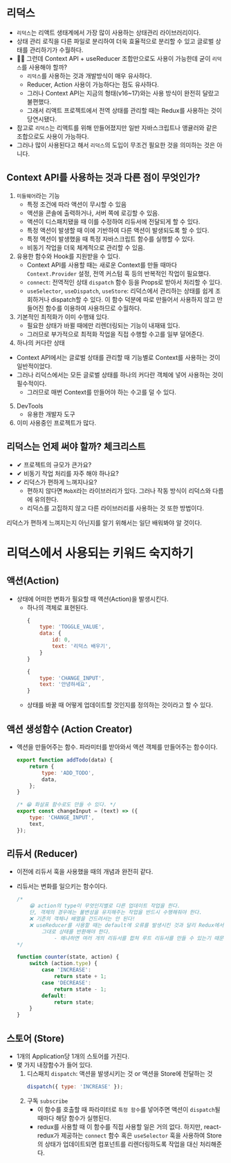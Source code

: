 # `리덕스`

-   `리덕스`는 리액트 생태계에서 가장 많이 사용하는 상태관리 라이브러리이다.
-   상태 관리 로직을 다른 파일로 분리하여 더욱 효율적으로 분리할 수 있고 글로벌 상태를 관리하기가 수월하다.
-   🤷‍♂️ 그런데 Context API + useReducer 조합만으로도 사용이 가능한데 굳이 `리덕스`를 사용해야 할까?
    -   `리덕스`를 사용하는 것과 개발방식이 매우 유사하다.
    -   Reducer, Action 사용이 가능하다는 점도 유사하다.
    -   그러나 Context API는 지금의 형태(v16~17)와는 사용 방식이 완전히 달랐고 불편했다.
    -   그래서 리액트 프로젝트에서 전역 상태를 관리할 때는 Redux를 사용하는 것이 당연시됐다.
-   참고로 `리덕스`는 리액트를 위해 만들어졌지만 일반 자바스크립트나 앵귤러와 같은 조합으로도 사용이 가능하다.
-   그러나 많이 사용된다고 해서 `리덕스`의 도입이 무조건 필요한 것을 의미하는 것은 아니다.

## Context API를 사용하는 것과 다른 점이 무엇인가?

1. `미들웨어`라는 기능
    - 특정 조건에 따라 액션이 무시할 수 있음
    - 액션을 콘솔에 출력하거나, 서버 쪽에 로깅할 수 있음.
    - 액션이 디스패치됐을 때 이를 수정하여 리듀서에 전달되게 할 수 있다.
    - 특정 액션이 발생할 때 이에 기반하여 다른 액션이 발생되도록 할 수 있다.
    - 특정 액션이 발생했을 때 특정 자바스크립트 함수를 실행할 수 있다.
    - 비동기 작업을 더욱 체계적으로 관리할 수 있음.
2. 유용한 함수와 Hook를 지원받을 수 있다.
    - Context API를 사용할 때는 새로운 Context를 만들 때마다 `Context.Provider` 설정, 전역 커스텀 훅 등의 반복적인 작업이 필요했다.
    - `connect`: 전역적인 상태 `dispatch` 함수 등을 Props로 받아서 처리할 수 있다.
    - `useSelector`, `useDispatch`, `useStore`: 리덕스에서 관리하는 상태를 쉽게 조회하거나 dispatch할 수 있다. 이 함수 덕분에 따로 만들어서 사용하지 않고 만들어진 함수를 이용하여 사용하므로 수월하다.
3. 기본적인 최적화가 이미 수행돼 있다.
    - 필요한 상태가 바뀔 때에만 리렌더링되는 기능이 내재돼 있다.
    - 그러므로 부가적으로 최적화 작업을 직접 수행할 수고를 일부 덜어준다.
4. 하나의 커다란 상태

-   Context API에서는 글로벌 상태를 관리할 때 기능별로 Context를 사용하는 것이 일반적이었다.
-   그러나 리덕스에서는 모든 글로벌 상태를 하나의 커다란 객체에 넣어 사용하는 것이 필수적이다.
    -   그러므로 매번 Context를 만들어야 하는 수고를 덜 수 있다.

5. DevTools
    - 유용한 개발자 도구
6. 이미 사용중인 프로젝트가 많다.

## 리덕스는 언제 써야 할까? 체크리스트

-   ✔ 프로젝트의 규모가 큰가요?
-   ✔ 비동기 작업 처리를 자주 해야 하나요?
-   ✔ 리덕스가 편하게 느껴지나요?
    -   편하지 않다면 `MobX`라는 라이브러리가 있다. 그러나 작동 방식이 리덕스와 다름에 유의한다.
    -   리덕스를 고집하지 않고 다른 라이브러리를 사용하는 것 또한 방법이다.

리덕스가 편하게 느껴지는지 아닌지를 알기 위해서는 일단 배워봐야 알 것이다.

# 리덕스에서 사용되는 키워드 숙지하기

## 액션(Action)

-   상태에 어떠한 변화가 필요할 때 액션(Action)을 발생시킨다.
    -   하나의 객체로 표현된다.
        ```js
        {
            type: 'TOGGLE_VALUE',
            data: {
                id: 0,
                text: '리덕스 배우기',
            }
        }
        ```
        ```js
        {
            type: 'CHANGE_INPUT',
            text: '안녕하세요',
        }
        ```
    -   상태를 바꿀 때 어떻게 업데이트할 것인지를 정의하는 것이라고 할 수 있다.

## 액션 생성함수 (Action Creator)

-   액션을 만들어주는 함수. 파라미터를 받아와서 액션 객체를 만들어주는 함수이다.

    ```js
    export function addTodo(data) {
        return {
            type: 'ADD_TODO',
            data,
        };
    }

    /* 😁 화살표 함수로도 만들 수 있다. */
    export const changeInput = (text) => ({
        type: 'CHANGE_INPUT',
        text,
    });
    ```

## 리듀서 (Reducer)

-   이전에 리듀서 훅을 사용했을 때의 개념과 완전히 같다.
-   리듀서는 변화를 일으키는 함수이다.

    ```js
    /*
        😁 action의 type이 무엇인지별로 다른 업데이트 작업을 한다. 
        단, 객체의 경우에는 불변성을 유지해주는 작업을 반드시 수행해줘야 한다. 
        ❌ 기존의 객체나 배열을 건드려서는 안 된다!
        ❌ useReducer를 사용할 때는 default에 오류를 발생시킨 것과 달리 Redux에서는 
            그대로 상태를 반환해야 한다.
                - 왜냐하면 여러 개의 리듀서를 합쳐 루트 리듀서를 만들 수 있는기 때문이다(?)
    */

    function counter(state, action) {
        switch (action.type) {
            case 'INCREASE':
                return state + 1;
            case 'DECREASE':
                return state - 1;
            default:
                return state;
        }
    }
    ```

## 스토어 (Store)

-   1개의 Application당 1개의 스토어를 가진다.
-   몇 가지 내장함수가 들어 있다.
    1.  디스패치 `dispatch`: 액션을 발생시키는 것 or 액션을 Store에 전달하는 것
        ```js
        dispatch({ type: 'INCREASE' });
        ```
    2.  구독 `subscribe`
        -   이 함수를 호출할 때 파라미터로 `특정 함수`를 넣어주면 액션이 `dispatch`될 때마다 해당 함수가 실행된다.
        -   redux를 사용할 때 이 함수를 직접 사용할 일은 거의 없다.
            하지만, react-redux가 제공하는 `connect` 함수 혹은 `useSelector` 훅을 사용하여 Store의 상태가 업데이트되면 컴포넌트를 리렌더링하도록 작업을 대신 처리해준다.
